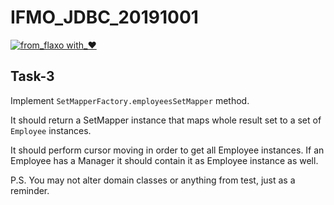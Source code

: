 # IFMO_JDBC_20191001
[![from_flaxo with_♥](https://img.shields.io/badge/from_flaxo-with_♥-blue.svg)](https://github.com/tcibinan/flaxo)

## Task-3
Implement `SetMapperFactory.employeesSetMapper` method.

It should return a SetMapper instance that maps whole result set to a set of `Employee` instances.

It should perform cursor moving in order to get all Employee instances.
If an Employee has a Manager it should contain it as Employee instance as well.

P.S. You may not alter domain classes or anything from test, just as a reminder.  
 